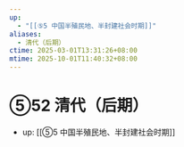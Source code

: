```yaml
---
up:
  - "[[⑤5 中国半殖民地、半封建社会时期]]"
aliases:
  - 清代（后期）
ctime: 2025-03-01T13:31:26+08:00
mtime: 2025-10-01T11:40:32+08:00
---
```


# ⑤52 清代（后期）

- up: [[⑤5 中国半殖民地、半封建社会时期]]
